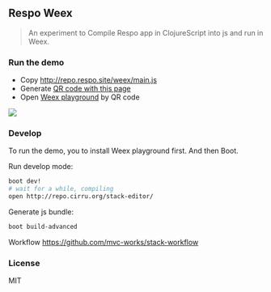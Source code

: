 
Respo Weex
----

> An experiment to Compile Respo app in ClojureScript into js and run in Weex.

### Run the demo

* Copy http://repo.respo.site/weex/main.js
* Generate [QR code with this page][qr]
* Open [Weex playground](https://weex-project.io/cn/playground.html) by QR code

[qr]: http://www.qr-code-generator.com/

![](https://camo.githubusercontent.com/11b6ddd7364b6fd42c9efd63939150a950b0de1a/68747470733a2f2f696d672e616c6963646e2e636f6d2f7470732f5442317a424c6150585858585858655858585858585858585858582d3132312d35392e737667)

### Develop

To run the demo, you to install Weex playground first. And then Boot.

Run develop mode:

```bash
boot dev!
# wait for a while, compiling
open http://repo.cirru.org/stack-editor/
```

Generate js bundle:

```bash
boot build-advanced
```

Workflow https://github.com/mvc-works/stack-workflow

### License

MIT
